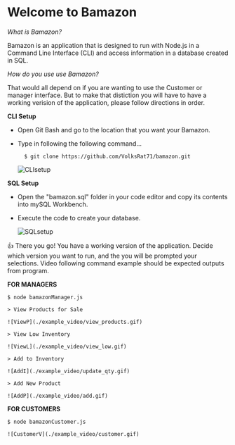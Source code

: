 # Welcome to Bamazon

*What is Bamazon?*

Bamazon is an application that is designed to run with Node.js in a Command Line Interface (CLI) and access information in a database created in SQL. 

*How do you use use Bamazon?*

That would all depend on if you are wanting to use the Customer or manager interface. But to make that distiction you will have to have a working verision of the application, please follow directions in order.

**CLI Setup**	

* Open Git Bash and go to the location that you want your Bamazon.
* Type in following the following command...
		
		$ git clone https://github.com/VolksRat71/bamazon.git

	![CLIsetup](./example_video/clone.gif)

**SQL Setup**

* Open the "bamazon.sql" folder in your code editor and copy its contents into mySQL Workbench.
* Execute the code to create your database.
	
	![SQLsetup](./example_video/sql.gif)


👍 There you go! You have a working version of the application. Decide which version you want to run, and the you will be prompted your selections. Video following command example should be expected outputs from program.

**FOR MANAGERS**

	$ node bamazonManager.js

	> View Products for Sale

	![ViewP](./example_video/view_products.gif)

	> View Low Inventory

	![ViewL](./example_video/view_low.gif)

	> Add to Inventory

	![AddI](./example_video/update_qty.gif)

	> Add New Product

	![AddP](./example_video/add.gif)


**FOR CUSTOMERS**

	$ node bamazonCustomer.js

	![CustomerV](./example_video/customer.gif)


